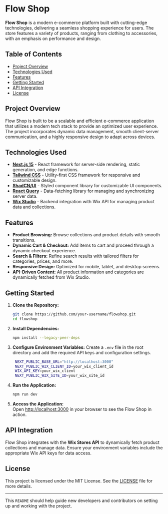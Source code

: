 

# Flow Shop

**Flow Shop** is a modern e-commerce platform built with cutting-edge technologies, delivering a seamless shopping experience for users. The store features a variety of products, ranging from clothing to accessories, with an emphasis on performance and design.

## Table of Contents
- [Project Overview](#project-overview)
- [Technologies Used](#technologies-used)
- [Features](#features)
- [Getting Started](#getting-started)
- [API Integration](#api-integration)
- [License](#license)

## Project Overview
Flow Shop is built to be a scalable and efficient e-commerce application that utilizes a modern tech stack to provide an optimized user experience. The project incorporates dynamic data management, smooth client-server communication, and a highly responsive design to adapt across devices.

## Technologies Used

- **[Next.js 15](https://nextjs.org/)** - React framework for server-side rendering, static generation, and edge functions.
- **[Tailwind CSS](https://tailwindcss.com/)** - Utility-first CSS framework for responsive and customizable design.
- **[ShadCN/UI](https://shadcn.dev/)** - Styled component library for customizable UI components.
- **[React Query](https://react-query.tanstack.com/)** - Data-fetching library for managing and synchronizing server data.
- **[Wix Studio](https://www.wix.com/studio)** - Backend integration with Wix API for managing product data and collections.

## Features

- **Product Browsing:** Browse collections and product details with smooth transitions.
- **Dynamic Cart & Checkout:** Add items to cart and proceed through a dynamic checkout experience.
- **Search & Filters:** Refine search results with tailored filters for categories, prices, and more.
- **Responsive Design:** Optimized for mobile, tablet, and desktop screens.
- **API-Driven Content:** All product information and categories are dynamically fetched from Wix Studio.

## Getting Started

1. **Clone the Repository:**
   ```bash
   git clone https://github.com/your-username/flowshop.git
   cd flowshop
   ```

2. **Install Dependencies:**
   ```bash
   npm install --legacy-peer-deps
   ```

3. **Configure Environment Variables:**
   Create a `.env` file in the root directory and add the required API keys and configuration settings.
   ```bash 
    NEXT_PUBLIC_BASE_URL="http://localhost:3000"
    NEXT_PUBLIC_WIX_CLIENT_ID=your_wix_client_id
    WIX_API_KEY=your_wix_client
    NEXT_PUBLIC_WIX_SITE_ID=your_wix_site_id
   ```

4. **Run the Application:**
   ```bash
   npm run dev
   ```

5. **Access the Application:**  
   Open [http://localhost:3000](http://localhost:3000) in your browser to see the Flow Shop in action.

## API Integration

Flow Shop integrates with the **Wix Stores API** to dynamically fetch product collections and manage data. Ensure your environment variables include the appropriate Wix API keys for data access. 


## License

This project is licensed under the MIT License. See the [LICENSE](LICENSE)  file for more details.

--- 

This `README` should help guide new developers and contributors on setting up and working with the project.
